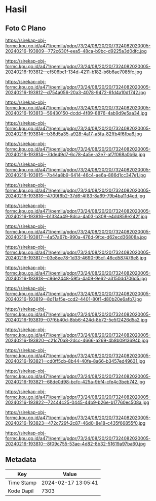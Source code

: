 # Hasil

## Foto C Plano

https://sirekap-obj-formc.kpu.go.id/a471/pemilu/pdpr/73/24/08/20/20/7324082020005-20240216-193809--772c630f-eea5-48ca-b9bc-d9225a3d0dfc.jpg

https://sirekap-obj-formc.kpu.go.id/a471/pemilu/pdpr/73/24/08/20/20/7324082020005-20240216-193812--cf506bc1-134d-4211-b182-b6b6ae7085fc.jpg

https://sirekap-obj-formc.kpu.go.id/a471/pemilu/pdpr/73/24/08/20/20/7324082020005-20240216-193812--d754a056-20a3-4078-9472-61d4a10d1742.jpg

https://sirekap-obj-formc.kpu.go.id/a471/pemilu/pdpr/73/24/08/20/20/7324082020005-20240216-193813--59430150-dcdd-4f89-8876-4ab9d9e5aa34.jpg

https://sirekap-obj-formc.kpu.go.id/a471/pemilu/pdpr/73/24/08/20/20/7324082020005-20240216-193814--b36d5a35-a928-4a17-a5fa-82ffb4f6fba6.jpg

https://sirekap-obj-formc.kpu.go.id/a471/pemilu/pdpr/73/24/08/20/20/7324082020005-20240216-193814--7dde49d7-6c78-4a5e-a2e7-af7f068a0b6a.jpg

https://sirekap-obj-formc.kpu.go.id/a471/pemilu/pdpr/73/24/08/20/20/7324082020005-20240216-193815--7b44a8b9-6414-46c4-ae6a-886d1cc347e1.jpg

https://sirekap-obj-formc.kpu.go.id/a471/pemilu/pdpr/73/24/08/20/20/7324082020005-20240216-193816--4709f6b2-37d6-4f83-8a69-79b4ba11d4ed.jpg

https://sirekap-obj-formc.kpu.go.id/a471/pemilu/pdpr/73/24/08/20/20/7324082020005-20240216-193816--b1334a49-8dca-4a03-b308-e4dd859e242f.jpg

https://sirekap-obj-formc.kpu.go.id/a471/pemilu/pdpr/73/24/08/20/20/7324082020005-20240216-193817--4a57a67b-990a-476d-9fce-d62ecd36808a.jpg

https://sirekap-obj-formc.kpu.go.id/a471/pemilu/pdpr/73/24/08/20/20/7324082020005-20240216-193817--03e8ee78-1d33-4690-95cf-46cd587476e8.jpg

https://sirekap-obj-formc.kpu.go.id/a471/pemilu/pdpr/73/24/08/20/20/7324082020005-20240216-193818--c96e2448-59fa-4a09-9e62-a3150dd706d5.jpg

https://sirekap-obj-formc.kpu.go.id/a471/pemilu/pdpr/73/24/08/20/20/7324082020005-20240216-193819--8d11af5e-ccd2-4401-80f1-d80b20e6afb7.jpg

https://sirekap-obj-formc.kpu.go.id/a471/pemilu/pdpr/73/24/08/20/20/7324082020005-20240216-193819--07f6b40d-8bb6-424d-8b72-5e5f2426d5a2.jpg

https://sirekap-obj-formc.kpu.go.id/a471/pemilu/pdpr/73/24/08/20/20/7324082020005-20240216-193820--c21c70a8-2dcc-4666-a269-4b8b0913694b.jpg

https://sirekap-obj-formc.kpu.go.id/a471/pemilu/pdpr/73/24/08/20/20/7324082020005-20240216-193821--cd0ff5cb-8b44-40fe-8a66-b3457ed49631.jpg

https://sirekap-obj-formc.kpu.go.id/a471/pemilu/pdpr/73/24/08/20/20/7324082020005-20240216-193821--68de0d98-bcfc-425a-9bf4-cfe4c3beb742.jpg

https://sirekap-obj-formc.kpu.go.id/a471/pemilu/pdpr/73/24/08/20/20/7324082020005-20240216-193822--72444c25-0445-44b9-b26e-b17760ec508a.jpg

https://sirekap-obj-formc.kpu.go.id/a471/pemilu/pdpr/73/24/08/20/20/7324082020005-20240216-193823--472c729f-2c87-46d0-8e18-c435f66855f0.jpg

https://sirekap-obj-formc.kpu.go.id/a471/pemilu/pdpr/73/24/08/20/20/7324082020005-20240216-193810--8f09c755-53ae-4d82-8b32-51619a97ba60.jpg


## Metadata

| Key        | Value               |
| ---------- | ------------------- |
| Time Stamp | 2024-02-17 13:05:41 |
| Kode Dapil | 7303                |



